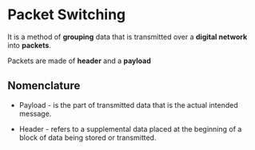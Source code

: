 # Packet Switching

It is a method of __grouping__ data that is transmitted over a __digital network__ into **packets**.

Packets are made of __header__ and a __payload__

## Nomenclature

* Payload - is the part of transmitted data that is the actual intended message.

* Header - refers to a supplemental data placed at the beginning of a block of data being stored or transmitted.